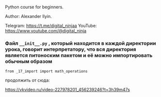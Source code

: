 Python course for beginners. 

Author: Alexander Ilyin. 

Telegram: https://t.me/digital_ninjaa
YouTube: https://www.youtube.com/@digital_ninja


### Файл `__init__.py` , который находится в каждой директории урока, говорит интерпретатору, что вся директория является питоноским пакетом и её можно импортировать обычным образом
```doctest
from _17_import import math_operations
```

продолжить от сюда:

https://vkvideo.ru/video-227978201_456239246?t=3h39m47s
